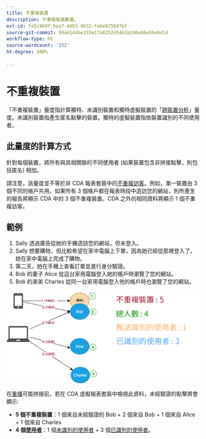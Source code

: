 ```yaml
---
title: 不重複裝置
description: 不重複裝置數量。
exl-id: fa5c860f-bea7-4d03-9632-fa6e025647bf
source-git-commit: 99a6144be155e17a8252e5461b2d6a96e5be641d
workflow-type: ht
source-wordcount: '252'
ht-degree: 100%

---
```


# 不重複裝置

「不重複裝置」量度指計算獨特、未識別裝置和獨特虛擬裝置的「[跨裝置分析](../cda/overview.md)」量度。未識別裝置指產生匿名點擊的裝置。獨特的虛擬裝置指依裝置識別的不同使用者。

## 此量度的計算方式

針對每個裝置，將所有與其相關聯的不同使用者 (如果裝置包含非拼接點擊，則包括匿名) 相加。

請注意，該量度並不等於非 CDA 報表套裝中的[不重複訪客](unique-visitors.md)。例如，單一裝置由 3 個不同的帳戶共用。如果所有 3 個帳戶都在報表時段中造訪您的網站，則所產生的報告將顯示 CDA 中的 3 個不重複裝置。CDA 之外的相同資料將顯示 1 個不重複訪客。

## 範例

1. Sally 透過廣告從她的手機造訪您的網站，但未登入。
1. Sally 想要購物，但比較希望在家中電腦上下單，因為她已經從那裡登入了。 她在家中電腦上完成了購物。
1. 第二天，她在手機上查看訂單並進行身分驗證。
1. Bob 的妻子 Alice 從這台家用電腦登入她的帳戶時瀏覽了您的網站。
1. Bob 的弟弟 Charles 從同一台家用電腦登入他的帳戶時也瀏覽了您的網站。

![不重複裝置計數](/help/components/metrics/assets/Unique_Devices_Count.png)

在[重播](/help/components/cda/replay.md)可能拼接前，若在 CDA 虛擬報表套裝中檢視此資料，未經驗證的點擊將會顯示:

* **5 個不重複裝置**：1 個來自未經驗證的 Bob + 2 個來自 Bob + 1 個來自 Alice + 1 個來自 Charles
* **4 個[使用者](people.md)**：1 個[未識別的使用者](unidentified-people.md) + 3 個[已識別的使用者](identified-people.md)。
